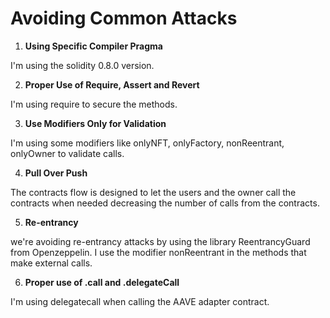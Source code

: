 # Avoiding Common Attacks

1) **Using Specific Compiler Pragma**

I'm using the solidity 0.8.0 version.

2) **Proper Use of Require, Assert and Revert**

I'm using require to secure the methods.

3) **Use Modifiers Only for Validation**

I'm using some modifiers like onlyNFT, onlyFactory, nonReentrant, onlyOwner to validate calls.

4) **Pull Over Push**

The contracts flow is designed to let the users and the owner call the contracts when needed decreasing the number of calls from the contracts.

5) **Re-entrancy**

we're avoiding re-entrancy attacks by using the library ReentrancyGuard from Openzeppelin. I use the modifier nonReentrant in the methods that make external calls.

6) **Proper use of .call and .delegateCall**

I'm using delegatecall when calling the AAVE adapter contract.
